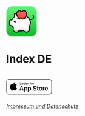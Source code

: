 <img src="../assets/appIconRounded.png" alt="PigMe. app icon" width="80"/>

# Index DE

<br/>

<a href="https://apps.apple.com/de/app/athlytic-ai-fitness-coach/id6444774571?uo=4">
<img src="../assets/Download_on_the_App_Store_Badge_DE_RGB_wht_092917.svg" alt="PigMe. AppStore Link" height="40"/>
</a>

###### [Impressum und Datenschutz](https://pigme-app.github.io/de/legal/)
